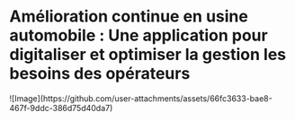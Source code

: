 <h1>Amélioration continue en usine automobile : Une application pour digitaliser et optimiser la gestion les besoins des opérateurs </h1>
![Image](https://github.com/user-attachments/assets/66fc3633-bae8-467f-9ddc-386d75d40da7)

